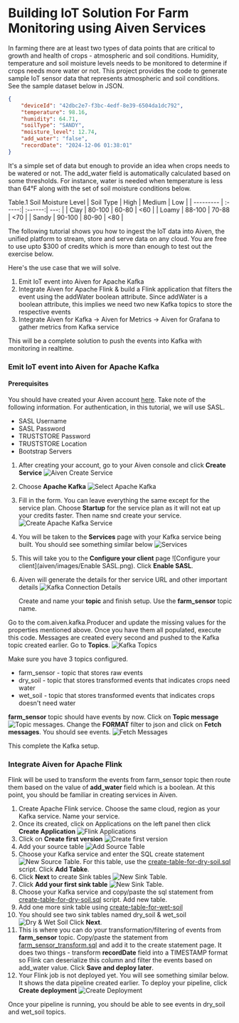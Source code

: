 # Building IoT Solution For Farm Monitoring using Aiven Services

In farming there are at least two types of data points that are critical to growth and health of crops - atmospheric and soil conditions. 
Humidity, temperature and soil moisture levels needs to be monitored to determine if crops needs more water or not. This project provides 
the code to generate sample IoT sensor data that represents atmospheric and soil conditions. See the sample dataset below in JSON.

```json
{
    "deviceId": "42dbc2e7-f3bc-4edf-8e39-6504da1dc792",
    "temperature": 98.16,
    "humidity": 64.71,
    "soilType": "SANDY",
    "moisture_level": 12.74,
    "add_water": "false",
    "recordDate": "2024-12-06 01:38:01"
}
```
It's a simple set of data but enough to provide an idea when crops needs to be watered or not. The add_water field is automatically calculated
based on some thresholds. For instance, water is needed when temperature is less than 64°F along with the set of soil moisture conditions below.

Table.1 Soil Moisture Level
| Soil Type  |  High  | Medium  | Low  |
| ---------  | :-----:| :------:| ---: |
| Clay       | 80-100 | 60-80   | <60  |
| Loamy      | 88-100 | 70-88   | <70  |
| Sandy      | 90-100 | 80-90   | <80  |  

The following tutorial shows you how to ingest the IoT data into Aiven, the unified platform to stream, store and serve data on any cloud.
You are free to use upto $300 of credits which is more than enough to test out the exercise below. 

Here's the use case that we will solve. 

1. Emit IoT event into Aiven for Apache Kafka
2. Integrate Aiven for Apache Flink & build a Flink application that filters the event using the addWater boolean attribute. Since addWater is a boolean attribute, this implies we need two new Kafka topics to store the respective events
3. Integrate Aiven for Kafka -> Aiven for Metrics -> Aiven for Grafana to gather metrics from Kafka service

This will be a complete solution to push the events into Kafka with monitoring in realtime. 

### Emit IoT event into Aiven for Apache Kafka
#### Prerequisites
You should have created your Aiven account [here](https://console.aiven.io/signup). Take note of the following information. For authentication, in this tutorial, we will use SASL.
* SASL Username
* SASL Password
* TRUSTSTORE Password
* TRUSTSTORE Location
* Bootstrap Servers

1. After creating your account, go to your Aiven console and click **Create Service** ![Aiven Create Service](aiven/images/Create_Service.png)
2. Choose **Apache Kafka** ![Select Apache Kafka](aiven/images/Select_Apache_Kafka.png)
3. Fill in the form. You can leave everything the same except for the service plan. Choose **Startup** for the service plan as it will not eat up your credits faster. Then name snd create your service. ![Create Apache Kafka Service](aiven/images/Create_Apache_Kafka_Service.png)
4. You will be taken to the **Services** page with your Kafka service being built. You should see something similar below ![Services](aiven/images/Services.png)
5. This will take you to the **Configure your client** page ![Configure your client](aiven/images/Enable SASL.png). Click **Enable SASL**.
6. Aiven will generate the details for ther service URL and other important details ![Kafka Connection Details](aiven/images/Kafka_Client_Connection_Details.png)

   Create and name your **topic** and finish setup. Use the **farm_sensor** topic name.

Go to the com.aiven.kafka.Producer and update the missing values for the properties mentioned above. Once you have them all populated, execute this code. 
Messages are created every second and pushed to the Kafka topic created earlier. Go to **Topics**.  ![Kafka Topics](aiven/images/Topics.png)

Make sure you have 3 topics configured.
* farm_sensor - topic that stores raw events
* dry_soil - topic that stores transformed events that indicates crops need water
* wet_soil - topic that stores transformed events that indicates crops doesn't need water

**farm_sensor** topic should have events by now. Click on **Topic message** ![Topic messages](aiven/images/Topic_Messages.png). 
Change the **FORMAT** filter to json and click on **Fetch messages**. You should see events. ![Fetch Messages](aiven/images/Fetch_Messages.png)

This complete the Kafka setup.

### Integrate Aiven for Apache Flink
Flink will be used to transform the events from farm_sensor topic then route them based on the value of **add_water** field which is a boolean. At this point, you should be familiar in creating services in Aiven. 
1. Create Apache Flink service. Choose the same cloud, region as your Kafka service. Name your service.
2. Once its created, click on Applications on the left panel then click **Create Application** ![Flink Applications](aiven/images/Flink_Create_Application.png)
3. Click on **Create first version** ![Create first version](aiven/images/Application_Create_First_Version.png)
4. Add your source table ![Add Source Table](aiven/images/Applications_Add_First_Source_Table.png)
5. Choose your Kafka service and enter the SQL create statement ![New Source Table](aiven/images/Application_Add_New_Source_Table.png). For this table, use the [create-table-for-dry-soil.sql](aiven/flink/create-table-for-farm-sensor.sql) script. Click **Add Tabke**.
6. Click **Next** to create Sink tables ![New Sink Table](aiven/images/Application_Sink_Table.png).
7. Click **Add your first sink table** ![New Sink Table](aiven/images/Add_Your_First_Sink_Table.png).
8. Choose your Kafka service and copy/paste the sql statement from [create-table-for-dry-soil.sql](aiven/flink/create-table-for-dry-soil.sql) script. Add new table.
9. Add one more sink table using [create-table-for-wet-soil](aiven/flink/create-table-for-wet-soil.sql)
10. You should see two sink tables named dry_soil & wet_soil ![Dry & Wet Soil](aiven/images/Two_Sink_Tables.png) Click **Next**.
11. This is where you can do your transformation/filtering of events from **farm_sensor** topic. Copy/paste the statement from [farm_sensor_transform.sql](aiven/flink/farm_sensor_transform.sql) and add it to the create statement page. It does two things - transform **recordDate** field into a TIMESTAMP format so Flink can deserialize this column and filter the events based on add_water value. Click **Save and deploy later**.
12. Your Flink job is not deployed yet. You will see something similar below. It shows the data pipeline created earlier. To deploy your pipeline, click **Create deployment** ![Create Deployment](aiven/images/Create_Deployment.png)

Once your pipeline is running, you should be able to see events in dry_soil and wet_soil topics. 
